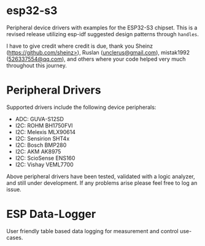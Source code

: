 # esp32-s3
 Peripheral device drivers with examples for the ESP32-S3 chipset.  This is a revised release utilizing esp-idf suggested design patterns through `handles`.
 
 I have to give credit where credit is due, thank you Sheinz (https://github.com/sheinz>), Ruslan (<unclerus@gmail.com>), mistak1992 (526337554@qq.com), and others where your code helped very much throughout this journey.

# Peripheral Drivers
 Supported drivers include the following device peripherals:
 
 - ADC: GUVA-S12SD
 - I2C: ROHM BH1750FVI
 - I2C: Melexis MLX90614
 - I2C: Sensirion SHT4x
 - I2C: Bosch BMP280
 - I2C: AKM AK8975
 - I2C: ScioSense ENS160
 - I2C: Vishay VEML7700
 
 Above peripheral drivers have been tested, validated with a logic analyzer, and still under development.  If any problems arise please feel free to log an issue.

# ESP Data-Logger
User friendly table based data logging for measurement and control use-cases.